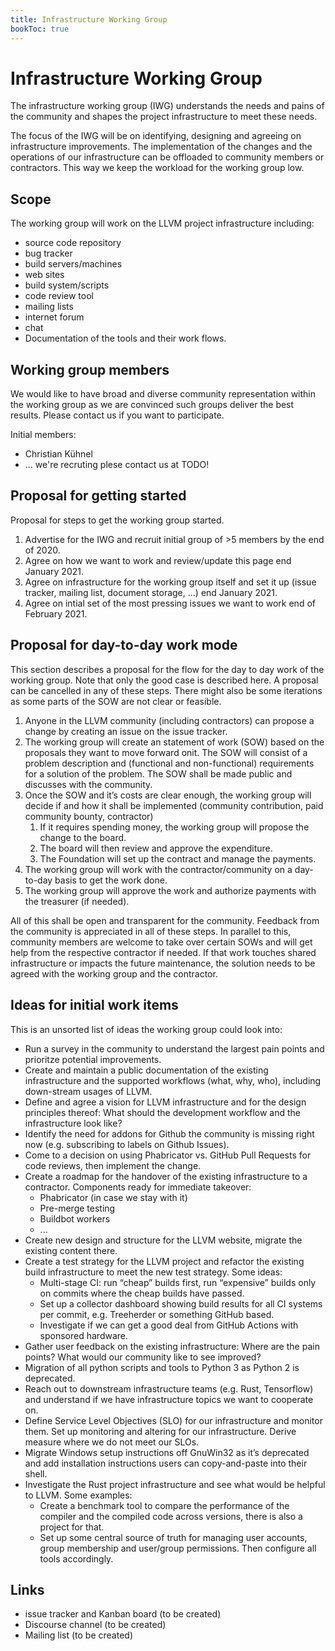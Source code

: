 ```yaml
---
title: Infrastructure Working Group
bookToc: true
---
```

# Infrastructure Working Group
The infrastructure working group (IWG) understands the needs and pains of the 
community and shapes the project infrastructure to meet these needs. 

The focus of the IWG will be on identifying, designing and agreeing on 
infrastructure improvements. The implementation of the changes and the 
operations of our infrastructure can be offloaded to community members or 
contractors. This way we keep the workload for the working group low.

## Scope

The working group will work on the LLVM project infrastructure including:

* source code repository
* bug tracker
* build servers/machines
* web sites
* build system/scripts
* code review tool
* mailing lists
* internet forum
* chat
* Documentation of the tools and their work flows.


## Working group members

We would like to have broad and diverse community representation within the 
working group as we are convinced such groups deliver the best results. Please
contact us if you want to participate.

Initial members:

* Christian Kühnel
* ... we're recruting plese contact us at TODO!

## Proposal for getting started

Proposal for steps to get the working group started.

1. Advertise for the IWG and recruit initial group of >5 members by the end of 
   2020.
1. Agree on how we want to work and review/update this page end January 2021.
1. Agree on infrastructure for the working group itself and set it up
   (issue tracker, mailing list, document storage, ...) end January 2021.
1. Agree on intial set of the most pressing issues we want to work end of 
   February 2021.

## Proposal for day-to-day work mode

This section describes a proposal for the flow for the day to day work of the 
working group. Note that only the good case is described here. A proposal can be
cancelled in any of these steps. There might also be some iterations as some 
parts of the SOW are not clear or feasible.

1. Anyone in the LLVM community (including contractors) can propose a change by 
   creating an issue on the issue tracker. 
1. The working group will create an statement of work (SOW) based on the  
   proposals they want to move forward onit. The SOW will consist of a problem 
   description and (functional and non-functional) requirements for a solution 
   of the problem. The SOW shall be made public and discusses with the 
   community.
1. Once the SOW and it’s costs are clear enough, the working group will decide 
   if and how it shall be implemented (community contribution, paid community 
   bounty, contractor)
    1. If it requires spending money, the working group will propose the change 
       to the board.
    1. The board will then review and approve the expenditure.
    1. The Foundation will set up the contract and manage the payments.
1. The working group will work with the contractor/community on a day-to-day 
   basis to get the work done.
1. The working group will approve the work and authorize payments with the 
   treasurer (if needed).

All of this shall be open and transparent for the community. Feedback from the
community is appreciated in all of these steps. In parallel to this, community 
members are welcome to take over certain SOWs and will get help from the 
respective contractor if needed. If that work touches shared infrastructure or 
impacts the future maintenance, the solution needs to be agreed with the 
working group and the contractor.


## Ideas for initial work items

This is an unsorted list of ideas the working group could look into: 

* Run a survey in the community to understand the largest pain points and 
  prioritze potential improvements.
* Create and maintain a public documentation of the existing infrastructure and 
  the supported workflows (what, why, who), including down-stream usages of 
  LLVM.
* Define and agree a vision for LLVM infrastructure and for the design 
  principles thereof: What should the development workflow and the 
  infrastructure look like?
* Identify the need for addons for Github the community is missing right now 
  (e.g. subscribing to labels on Github Issues).
* Come to a decision on using Phabricator vs. GitHub Pull Requests for code
  reviews, then implement the change.
* Create a roadmap for the handover of the existing infrastructure to a 
  contractor. Components ready for immediate takeover:
  * Phabricator (in case we stay with it)
  * Pre-merge testing
  * Buildbot workers
  * ...
* Create new design and structure for the LLVM website, migrate the existing 
  content there.
* Create a test strategy for the LLVM project and refactor the existing build 
  infrastructure to meet the new test strategy. Some ideas:
  * Multi-stage CI: run “cheap” builds first, run “expensive” builds only on
    commits where the cheap builds have passed.
  * Set up a collector dashboard showing build results for all CI systems per 
    commit, e.g. Treeherder or something GitHub based.
  * Investigate if we can get a good deal from GitHub Actions with sponsored 
    hardware.
* Gather user feedback on the existing infrastructure: Where are the pain 
  points? What would our community like to see improved?
* Migration of all python scripts and tools to Python 3 as Python 2 is 
  deprecated.
* Reach out to downstream infrastructure teams (e.g. Rust, Tensorflow) and 
  understand if we have infrastructure topics we want to cooperate on.
* Define Service Level Objectives (SLO) for our infrastructure and monitor 
  them. Set up monitoring and altering for our infrastructure.  Derive measure
  where we do not meet our SLOs.
* Migrate Windows setup instructions off GnuWin32 as it’s deprecated and add
  installation instructions users can copy-and-paste into their shell.
* Investigate the Rust project infrastructure and see what would be helpful to 
  LLVM. Some examples:
  * Create a benchmark tool to compare the performance of the compiler and the
    compiled code across versions, there is also a project for that.
  * Set up some central source of truth for managing user accounts, group
    membership and user/group permissions. Then configure all tools 
    accordingly.

## Links
* issue tracker and Kanban board (to be created)
* Discourse channel (to be created)
* Mailing list (to be created)